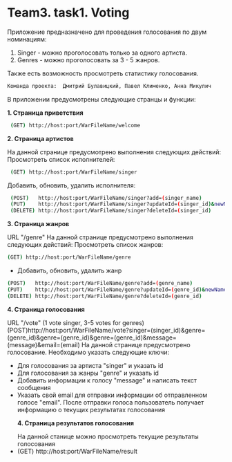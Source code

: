 # Team3. task1. Voting 
Приложение предназначено для проведения голосования по двум номинациям:
1. Singer - можно проголосовать только за одного артиста.
2. Genres - можно проголосовать за  3 - 5 жанров.

Также есть возможность просмотреть статистику голосования.
```sh
Команда проекта:  Дмитрий Булавицкий, Павел Клименко, Анна Микулич
```
В приложении предусмотрены следующие странцы и функции:
 <b><p>1. Страница приветствия</b></p>
```sh
 (GET) http://host:port/WarFileName/welcome
  ```
 <b><p>2. Страница артистов</b></p>
На данной странице предусмотрено выполнения следующих действий:
 Просмотреть  список исполнителей: 
```sh
 (GET) http://host:port/WarFileName/singer
  ```
  Добавить, обновить, удалить исполнителя:
```sh
 (POST)   http://host:port/WarFileName/singer?add=(singer_name) 
 (PUT)    http://host:port/WarFileName/singer?updateId=(singer_id)&newName=(new_singer_name)
 (DELETE) http://host:port/WarFileName/singer?deleteId=(singer_id)
  ```
 <b><p>3. Страница жанров</b></p>
URL "/genre"
На данной странице предусмотрено выполнения следующих действий:
  Просмотреть список жанров: 
 ```sh
 (GET) http://host:port/WarFileName/genre
  ```
 - Добавить, обновить, удалить жанр
  ```sh
 (POST)   http://host:port/WarFileName/genre?add=(genre_name) 
 (PUT)    http://host:port/WarFileName/genre?updateId=(genre_id)&newName=(new_genre_name)
 (DELETE) http://host:port/WarFileName/genre?deleteId=(genre_id)
  ```
  
  <b><p> 4. Страница голосования</b></p>
URL "/vote"  (1 vote singer, 3-5 votes for genres)
(POST)http://host:port/WarFileName/vote?singer=(singer_id)&genre=(genre_id)&genre=(genre_id)&genre=(genre_id)&message=(message)&email=(email)
На данной странице предусмотрено голосование. Необходимо указать следующие ключи:
 - Для голосования за артиста "singer" и указать id
 - Для голосования за жанры "genre" и указать id
 - Добавить информации к голосу "message" и написать текст сообщения
 - Указать свой email для отправки информации об отправленном голосе "email".
 После отправки голоса пользователь получает информацию о текущих результатах голосования
  <b><p>4. Страница результатов голосования</b></p>
  На данной станице можно просмотреть текущие результаты голосования
- (GET) http://host:port/WarFileName/result
